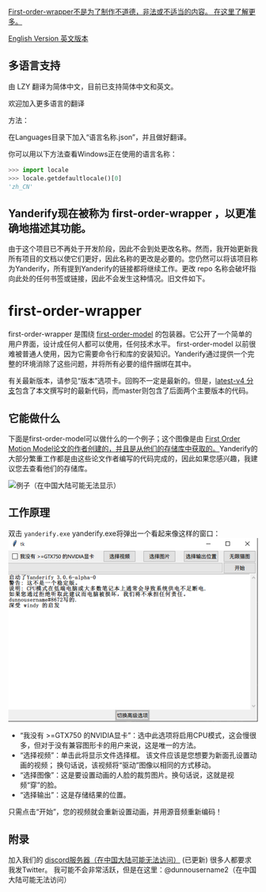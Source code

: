 [First-order-wrapper不是为了制作不道德，非法或不适当的内容。 在这里了解更多。](MANIFESTO-ZH.md)

[English Version 英文版本](README-EN.md)

## 多语言支持

由 LZY 翻译为简体中文，目前已支持简体中文和英文。

欢迎加入更多语言的翻译

方法：

在Languages目录下加入“语言名称.json”，并且做好翻译。

你可以用以下方法查看Windows正在使用的语言名称：

```python
>>> import locale
>>> locale.getdefaultlocale()[0]
'zh_CN'
```

## Yanderify现在被称为 first-order-wrapper ，以更准确地描述其功能。
由于这个项目已不再处于开发阶段，因此不会到处更改名称。然而，我开始更新我所有项目的文档以使它们更好，因此名称的更改是必要的。您仍然可以将该项目称为Yanderify，所有提到Yanderify的链接都将继续工作。更改 repo 名称会破坏指向此处的任何书签或链接，因此不会发生这种情况。旧文件如下。

# first-order-wrapper
first-order-wrapper 是围绕 [first-order-model](https://github.com/AliaksandrSiarohin/first-order-model) 的包装器。它公开了一个简单的用户界面，设计成任何人都可以使用，任何技术水平。 first-order-model 以前很难被普通人使用，因为它需要命令行和库的安装知识。Yanderify通过提供一个完整的环境消除了这些问题，并将所有必要的组件捆绑在其中。

有关最新版本，请参见“版本”选项卡。回购不一定是最新的。但是，[latest-v4 分支](https://github.com/dunnousername/yanderifier/tree/latest-v4)包含了本文撰写时的最新代码，而master则包含了后面两个主要版本的代码。

## 它能做什么

下面是first-order-model可以做什么的一个例子；这个图像是由 [First Order Motion Model论文的作者创建的，并且是从他们的存储库中获取的。](https://github.com/AliaksandrSiarohin/first-order-model)Yanderify的大部分繁重工作都是由这些论文作者编写的代码完成的，因此如果您感兴趣，我建议您去查看他们的存储库。

![例子（在中国大陆可能无法显示）](https://github.com/AliaksandrSiarohin/first-order-model/raw/master/sup-mat/relative-demo.gif)

## 工作原理

双击 `yanderify.exe` yanderify.exe将弹出一个看起来像这样的窗口：
![程序截图（在中国大陆可能无法显示）](readme_mats/ss2.png)

- “我没有 >=GTX750 的NVIDIA显卡”：选中此选项将启用CPU模式，这会慢很多，但对于没有兼容图形卡的用户来说，这是唯一的方法。
- “选择视频”：单击此将显示文件选择框。 该文件应该是您想要为新面孔设置动画的视频； 换句话说，该视频将“驱动”图像以相同的方式移动。
- “选择图像”：这是要设置动画的人脸的裁剪图片。换句话说，这就是视频“穿”的脸。
- “选择输出”：这是存储结果的位置。

只需点击“开始”，您的视频就会重新设置动画，并用源音频重新编码！

## 附录

加入我们的 [discord服务器（在中国大陆可能无法访问）](https://discord.gg/eEvTzRP) (已更新)
很多人都要求我发Twitter。 我可能不会非常活跃，但是在这里：@dunnousername2（在中国大陆可能无法访问）
